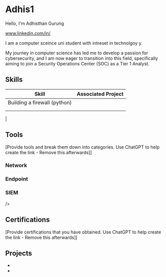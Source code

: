 # Adhis1

 Hello, I'm Adhisthan Gurung

 
  www.linkedin.com/in/ 

I am a computer sceince uni student with intreset in technolgoy y.


My journey in computer science has led me to develop a passion for cybersecurity, and I am now eager to transition into this field, specifically aiming to join a Security Operations Center (SOC) as a Tier 1 Analyst.

## Skills


| Skill                                         | Associated Project         |
|-----------------------------------------------|----------------------------|
| Building a firewall (python)                  | |
|  | |
|        | |
|

## Tools
[Provide tools and break them down into categories. Use ChatGPT to help create the link - Remove this afterwards]]

### Network
<div>
  
</div>

### Endpoint
<div>
  
</div>

### SIEM
<div>
  />
</div>

## Certifications
[Provide certifications that you have obtained. Use ChatGPT to help create the link - Remove this afterwards]]
<div>

</div>

## Projects
- 
- 
